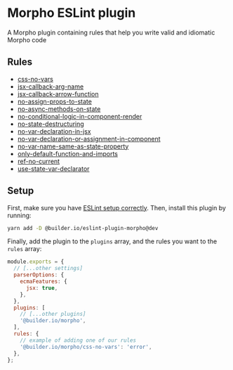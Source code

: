 # Morpho ESLint plugin

A Morpho plugin containing rules that help you write valid and idiomatic Morpho code

## Rules

- [css-no-vars](./docs/rules/css-no-vars.md)
- [jsx-callback-arg-name](./docs/rules/jsx-callback-arg-name.md)
- [jsx-callback-arrow-function](./docs/rules/jsx-callback-arrow-function.md)
- [no-assign-props-to-state](./docs/rules/no-assign-props-to-state.md)
- [no-async-methods-on-state](./docs/rules/no-async-methods-on-state.md)
- [no-conditional-logic-in-component-render](./docs/rules/no-conditional-logic-in-component-render.md)
- [no-state-destructuring](./docs/rules/no-state-destructuring.md)
- [no-var-declaration-in-jsx](./docs/rules/no-var-declaration-in-jsx.md)
- [no-var-declaration-or-assignment-in-component](./docs/rules/no-var-declaration-or-assignment-in-component.md)
- [no-var-name-same-as-state-property](./docs/rules/no-var-name-same-as-state-property.md)
- [only-default-function-and-imports](./docs/rules/only-default-function-and-imports.md)
- [ref-no-current](./docs/rules/ref-no-current.md)
- [use-state-var-declarator](./docs/rules/use-state-var-declarator.md)

## Setup

First, make sure you have [ESLint setup correctly](https://eslint.org/docs/user-guide/getting-started#installation-and-usage). Then, install this plugin by running:

```bash
yarn add -D @builder.io/eslint-plugin-morpho@dev
```

Finally, add the plugin to the `plugins` array, and the rules you want to the `rules` array:

```js
module.exports = {
  // [...other settings]
  parserOptions: {
    ecmaFeatures: {
      jsx: true,
    },
  },
  plugins: [
    // [...other plugins]
    '@builder.io/morpho',
  ],
  rules: {
    // example of adding one of our rules
    '@builder.io/morpho/css-no-vars': 'error',
  },
};
```
